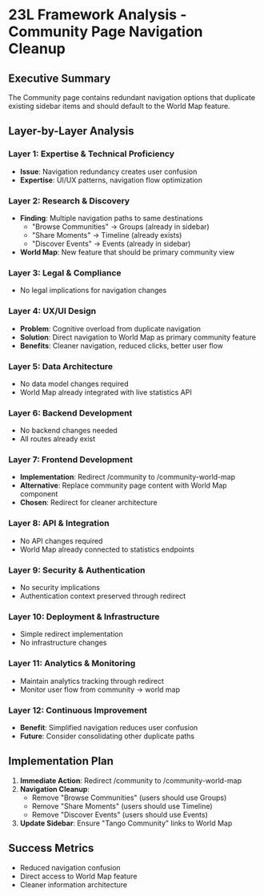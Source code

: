 # 23L Framework Analysis - Community Page Navigation Cleanup

## Executive Summary
The Community page contains redundant navigation options that duplicate existing sidebar items and should default to the World Map feature.

## Layer-by-Layer Analysis

### Layer 1: Expertise & Technical Proficiency
- **Issue**: Navigation redundancy creates user confusion
- **Expertise**: UI/UX patterns, navigation flow optimization

### Layer 2: Research & Discovery  
- **Finding**: Multiple navigation paths to same destinations
  - "Browse Communities" → Groups (already in sidebar)
  - "Share Moments" → Timeline (already exists)
  - "Discover Events" → Events (already in sidebar)
- **World Map**: New feature that should be primary community view

### Layer 3: Legal & Compliance
- No legal implications for navigation changes

### Layer 4: UX/UI Design
- **Problem**: Cognitive overload from duplicate navigation
- **Solution**: Direct navigation to World Map as primary community feature
- **Benefits**: Cleaner navigation, reduced clicks, better user flow

### Layer 5: Data Architecture
- No data model changes required
- World Map already integrated with live statistics API

### Layer 6: Backend Development
- No backend changes needed
- All routes already exist

### Layer 7: Frontend Development
- **Implementation**: Redirect /community to /community-world-map
- **Alternative**: Replace community page content with World Map component
- **Chosen**: Redirect for cleaner architecture

### Layer 8: API & Integration
- No API changes required
- World Map already connected to statistics endpoints

### Layer 9: Security & Authentication
- No security implications
- Authentication context preserved through redirect

### Layer 10: Deployment & Infrastructure
- Simple redirect implementation
- No infrastructure changes

### Layer 11: Analytics & Monitoring  
- Maintain analytics tracking through redirect
- Monitor user flow from community → world map

### Layer 12: Continuous Improvement
- **Benefit**: Simplified navigation reduces user confusion
- **Future**: Consider consolidating other duplicate paths

## Implementation Plan

1. **Immediate Action**: Redirect /community to /community-world-map
2. **Navigation Cleanup**: 
   - Remove "Browse Communities" (users should use Groups)
   - Remove "Share Moments" (users should use Timeline)
   - Remove "Discover Events" (users should use Events)
3. **Update Sidebar**: Ensure "Tango Community" links to World Map

## Success Metrics
- Reduced navigation confusion
- Direct access to World Map feature
- Cleaner information architecture